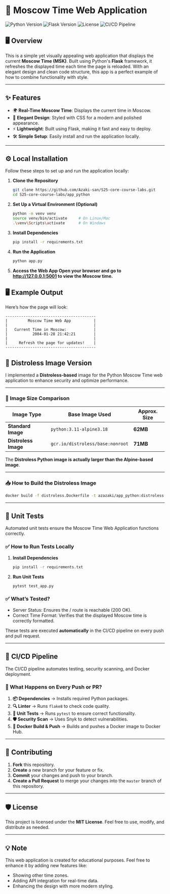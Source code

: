 # 🌟 Moscow Time Web Application

![Python Version](https://img.shields.io/badge/Python-3.9%2B-blue.svg)
![Flask Version](https://img.shields.io/badge/Flask-2.2%2B-green.svg)
![License](https://img.shields.io/badge/License-MIT-orange.svg)
![CI/CD Pipeline](https://github.com/Azaki-san/S25-core-course-labs/actions/workflows/app_python_ci.yml/badge.svg)

## 🖥️ Overview

This is a simple yet visually appealing web application that displays the current **Moscow Time (MSK)**. Built using Python's **Flask** framework, it refreshes the displayed time each time the page is reloaded. With an elegant design and clean code structure, this app is a perfect example of how to combine functionality with style.

---

## ✨ Features

- 🌍 **Real-Time Moscow Time**: Displays the current time in Moscow.
- 🎨 **Elegant Design**: Styled with CSS for a modern and polished appearance.
- ⚡ **Lightweight**: Built using Flask, making it fast and easy to deploy.
- 🛠️ **Simple Setup**: Easily install and run the application locally.

---

## ⚙️ Local Installation

Follow these steps to set up and run the application locally:

1. **Clone the Repository**
   ```bash
   git clone https://github.com/Azaki-san/S25-core-course-labs.git
   cd S25-core-course-labs/app_python

2. **Set Up a Virtual Environment (Optional)**
   ```bash
   python -m venv venv
   source venv/bin/activate     # On Linux/Mac
   .\venv\Scripts\activate      # On Windows
3. **Install Dependencies**
   ```bash
   pip install -r requirements.txt

4. **Run the Application**
   ```bash
   python app.py

5. **Access the Web App Open your browser and go to http://127.0.0.1:5001 to view the Moscow time.**

## 🖥️ Example Output

Here’s how the page will look:
```plaintext
----------------------------------------
|         Moscow Time Web App          |
|                                      |
|   Current Time in Moscow:            |
|           2004-01-28 21:42:21        |
|                                      |
|     Refresh the page for updates!    |
----------------------------------------
```

## 🐳 Distroless Image Version

I implemented a **Distroless-based** image for the Python Moscow Time web application to enhance security and optimize performance.

---

### 📏 Image Size Comparison

| Image Type       | Base Image Used                        | Approx. Size |
|------------------|---------------------------------------|-------------|
| **Standard Image** | `python:3.11-alpine3.18`             | **62MB**     |
| **Distroless Image** | `gcr.io/distroless/base:nonroot`    | **71MB**     |

The **Distroless Python image is actually larger than the Alpine-based image**.

---

### 📥 How to Build the Distroless Image

```bash
docker build -f distroless.Dockerfile -t azazaki/app_python:distroless .
```

---
## 🧪 Unit Tests

Automated unit tests ensure the Moscow Time Web Application functions correctly.

### ✅ How to Run Tests Locally
1. **Install Dependencies**
   ```bash
   pip install -r requirements.txt
   ```
2. **Run Unit Tests**
   ```bash
   pytest test_app.py
   ```

### ✅ What’s Tested?
- Server Status: Ensures the / route is reachable (200 OK).
- Correct Time Format: Verifies that the displayed Moscow time is correctly formatted.

These tests are executed **automatically** in the CI/CD pipeline on every push and pull request.

---
## 🔄 CI/CD Pipeline

The CI/CD pipeline automates testing, security scanning, and Docker deployment.

### 🚀 What Happens on Every Push or PR?
1. **📦 Dependencies** → Installs required Python packages.
2. **🔍 Linter** → Runs `flake8` to check code quality.
3. **🧪 Unit Tests** → Runs `pytest` to ensure correct functionality.
4. **🛡️ Security Scan** → Uses Snyk to detect vulnerabilities.
5. **🐳 Docker Build & Push** → Builds and pushes a Docker image to Docker Hub.

---

## 🚀 Contributing

1. **Fork** this repository.
2. **Create** a new branch for your feature or fix.
3. **Commit** your changes and push to your branch.
4. **Create a Pull Request** to merge your changes into the `master` branch of this repository.

---

## 🛡️ License

This project is licensed under the **MIT License**. Feel free to use, modify, and distribute as needed.

---

## 💡 Note

This web application is created for educational purposes. Feel free to enhance it by adding new features like:
- Showing other time zones.
- Adding API integration for real-time data.
- Enhancing the design with more modern styling.
